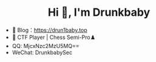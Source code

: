 <h1 align="center">Hi 👋, I'm Drunkbaby</h1>

- 📝 Blog：https://drun1baby.top
- 🚩 CTF Player | Chess Semi-Pro♟️
- QQ: MjcxNzc2MzU5MQ==
- WeChat: DrunkbabySec

